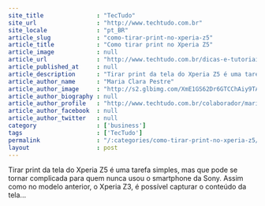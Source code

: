 ```yaml
---
site_title               : "TecTudo"
site_url                 : "http://www.techtudo.com.br"
site_locale              : "pt_BR"
article_slug             : "como-tirar-print-no-xperia-z5"
article_title            : "Como tirar print no Xperia Z5"
article_image            : null
article_url              : "http://www.techtudo.com.br/dicas-e-tutoriais/noticia/2015/12/xperia-z5-tirar-print.html"
article_published_at     : null
article_description      : "Tirar print da tela do Xperia Z5 é uma tarefa simples, mas que pode se tornar complicada para quem nunca usou o smartphone da Sony. Assim como no modelo anterior, o Xperia Z3, é possível capturar o conteúdo da tela..."
article_author_name      : "Maria Clara Pestre"
article_author_image     : "http://s2.glbimg.com/XmE1GS62Dr6GTCChAiy9TA0LVkM=/30x30/s2.glbimg.com/2ztjwlEEb5mKLrbfJvZdzmHPOm8=/269x0:1629x1360/140x140/s.glbimg.com/po/tt2/f/original/2015/03/30/mc1.jpg"
article_author_biography : null
article_author_profile   : "http://www.techtudo.com.br/colaborador/maria-clara-pestre.html"
article_author_facebook  : null
article_author_twitter   : null
category                 : ['business']
tags                     : ['TecTudo']
permalink                : "/:categories/como-tirar-print-no-xperia-z5/"
layout                   : post
---
```


Tirar print da tela do Xperia Z5 é uma tarefa simples, mas que pode se tornar complicada para quem nunca usou o smartphone da Sony. Assim como no modelo anterior, o Xperia Z3, é possível capturar o conteúdo da tela...
